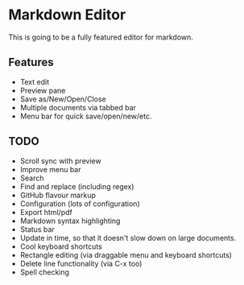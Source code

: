 # Markdown Editor #

This is going to be a fully featured editor for markdown.

## Features ##

- Text edit
- Preview pane
- Save as/New/Open/Close
- Multiple documents via tabbed bar
- Menu bar for quick save/open/new/etc.

## TODO ##

- Scroll sync with preview
- Improve menu bar
- Search
- Find and replace (including regex)
- GitHub flavour markup
- Configuration (lots of configuration)
- Export html/pdf
- Markdown syntax highlighting
- Status bar
- Update in time, so that it doesn't slow down on large documents.
- Cool keyboard shortcuts
- Rectangle editing (via draggable menu and keyboard shortcuts)
- Delete line functionality (via C-x too)
- Spell checking
